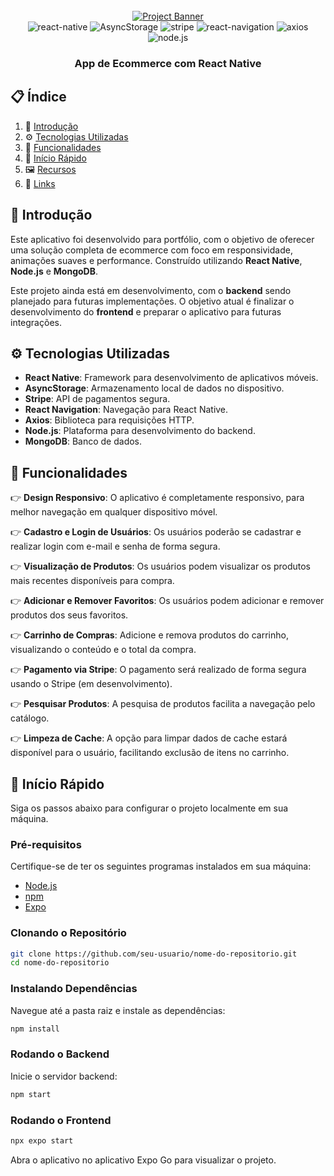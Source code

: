 <div align="center">
  <br />
    <a href="https://bit.ly/3LboNOQ" target="_blank">
      <img src="https://i.postimg.cc/3xjm5F9w/main-thumbnail.png" alt="Project Banner">
    </a>
  <br />

  <div>
    <img src="https://img.shields.io/badge/-React_Native-black?style=for-the-badge&logoColor=white&logo=react&color=61DAFB" alt="react-native" />
    <img src="https://img.shields.io/badge/-AsyncStorage-black?style=for-the-badge&logoColor=white&logo=react&color=61DAFB" alt="AsyncStorage" />
    <img src="https://img.shields.io/badge/-Stripe-black?style=for-the-badge&logoColor=white&logo=stripe&color=0066cc" alt="stripe" />
    <img src="https://img.shields.io/badge/-React_Navigation-black?style=for-the-badge&logoColor=white&logo=react&color=61DAFB" alt="react-navigation" />
    <img src="https://img.shields.io/badge/-Axios-black?style=for-the-badge&logoColor=white&logo=axios&color=5A29E4" alt="axios" />
    <img src="https://img.shields.io/badge/-Node.js-black?style=for-the-badge&logoColor=white&logo=node.js&color=339933" alt="node.js" />
  </div>

  <h3 align="center">App de Ecommerce com React Native</h3>

   
</div>
 
## 📋 Índice

1. 🤖 [Introdução](#introducao)
2. ⚙️ [Tecnologias Utilizadas](#tecnologias-utilizadas)
3. 🔋 [Funcionalidades](#funcionalidades)
4. 🤸 [Início Rápido](#inicio-rapido)
5. 🖼️ [Recursos](#recursos)
6. 🔗 [Links](#links)

 
## <a name="introducao">🤖 Introdução</a>
Este aplicativo foi desenvolvido para portfólio, com o objetivo de oferecer uma solução completa de ecommerce com foco em responsividade, animações suaves e performance. Construído utilizando **React Native**, **Node.js** e **MongoDB**.

Este projeto ainda está em desenvolvimento, com o **backend** sendo planejado para futuras implementações. O objetivo atual é finalizar o desenvolvimento do **frontend** e preparar o aplicativo para futuras integrações.

## <a name="tecnologias-utilizadas">⚙️ Tecnologias Utilizadas</a>
- **React Native**: Framework para desenvolvimento de aplicativos móveis.
- **AsyncStorage**: Armazenamento local de dados no dispositivo.
- **Stripe**: API de pagamentos segura.
- **React Navigation**: Navegação para React Native.
- **Axios**: Biblioteca para requisições HTTP.
- **Node.js**: Plataforma para desenvolvimento do backend.
- **MongoDB**: Banco de dados.

## <a name="funcionalidades"> 🔋 Funcionalidades</a>

👉 **Design Responsivo**: O aplicativo é completamente responsivo, para melhor navegação em qualquer dispositivo móvel.

👉 **Cadastro e Login de Usuários**: Os usuários poderão se cadastrar e realizar login com e-mail e senha de forma segura.

👉 **Visualização de Produtos**: Os usuários podem visualizar os produtos mais recentes disponíveis para compra.

👉 **Adicionar e Remover Favoritos**: Os usuários podem adicionar e remover produtos dos seus favoritos.

👉 **Carrinho de Compras**: Adicione e remova produtos do carrinho, visualizando o conteúdo e o total da compra.

👉 **Pagamento via Stripe**: O pagamento será realizado de forma segura usando o Stripe (em desenvolvimento).

👉 **Pesquisar Produtos**: A pesquisa de produtos facilita a navegação pelo catálogo.

👉 **Limpeza de Cache**: A opção para limpar dados de cache estará disponível para o usuário, facilitando exclusão de itens no carrinho.

## <a name="inicio-rapido">🤸 Início Rápido</a>
Siga os passos abaixo para configurar o projeto localmente em sua máquina.

### Pré-requisitos

Certifique-se de ter os seguintes programas instalados em sua máquina:

- [Node.js](https://nodejs.org/en/)
- [npm](https://www.npmjs.com/)
- [Expo](https://expo.dev/)


### Clonando o Repositório

```bash
git clone https://github.com/seu-usuario/nome-do-repositorio.git
cd nome-do-repositorio
```

### Instalando Dependências

Navegue até a pasta raiz e instale as dependências:

```bash
npm install
```

### Rodando o Backend

Inicie o servidor backend:

```bash
npm start
```

### Rodando o Frontend

```bash
npx expo start
```

Abra o aplicativo no aplicativo Expo Go para visualizar o projeto.


